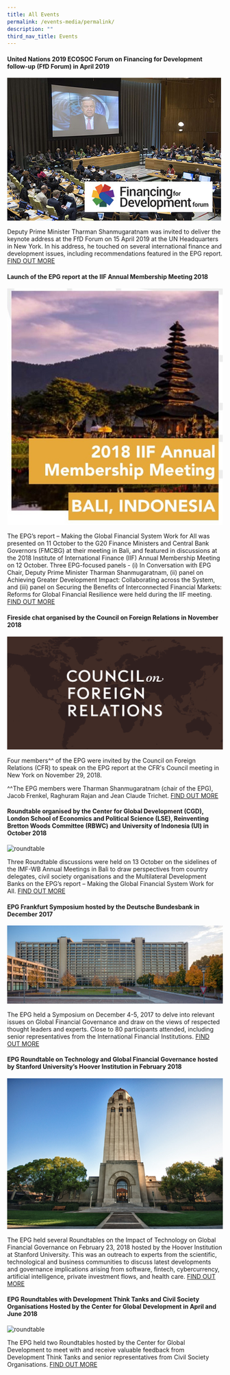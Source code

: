 ```yaml
---
title: All Events
permalink: /events-media/permalink/
description: ""
third_nav_title: Events
---
```

#### United Nations 2019 ECOSOC Forum on Financing for Development follow-up (FfD Forum) in April 2019
![Image of United Nations 2019](/images/Events%20Media/img-united-nations-2019.jpg) 

Deputy Prime Minister Tharman Shanmugaratnam was invited to deliver the keynote address at the FfD Forum on 15 April 2019 at the UN Headquarters in New York. In his address, he touched on several international finance and development issues, including recommendations featured in the EPG report.
[FIND OUT MORE](/events-media/2019-united-nations-ecosoc/)

#### Launch of the EPG report at the IIF Annual Membership Meeting 2018
![IIF Annual](/images/Events%20Media/iif%20annual.jpg)

The EPG’s report – Making the Global Financial System Work for All was presented on 11 October to the G20 Finance Ministers and Central Bank Governors (FMCBG) at their meeting in Bali, and featured in discussions at the 2018 Institute of International Finance (IIF) Annual Membership Meeting on 12 October. Three EPG-focused panels - (i) In Conversation with EPG Chair, Deputy Prime Minister Tharman Shanmugaratnam, (ii) panel on Achieving Greater Development Impact: Collaborating across the System, and (iii) panel on Securing the Benefits of Interconnected Financial Markets: Reforms for Global Financial Resilience were held during the IIF meeting.
[FIND OUT MORE](/events-media/events/2018-iif-epg-panel-launch/)

#### Fireside chat organised by the Council on Foreign Relations in November 2018
![Fireside chat](/images/Events%20Media/cfr-logo-og.png)

Four members^^ of the EPG were invited by the Council on Foreign Relations (CFR) to speak on the EPG report at the CFR's Council meeting in New York on November 29, 2018.

^^The EPG members were Tharman Shanmugaratnam (chair of the EPG), Jacob Frenkel, Raghuram Rajan and Jean Claude Trichet.
[FIND OUT MORE](/events-media/events/2018-council-on-foreign-relations/)

#### Roundtable organised by the Center for Global Development (CGD), London School of Economics and Political Science (LSE), Reinventing Bretton Woods Committee (RBWC) and University of Indonesia (UI) in October 2018
![roundtable](/images/Events%20Media/epg-roundtable.jpg)

Three Roundtable discussions were held on 13 October on the sidelines of the IMF-WB Annual Meetings in Bali to draw perspectives from country delegates, civil society organisations and the Multilateral Development Banks on the EPG’s report – Making the Global Financial System Work for All.
[FIND OUT MORE](/events-media/events/2018-roundtable-center-for-global-development/)

#### EPG Frankfurt Symposium hosted by the Deutsche Bundesbank in December 2017
![bundesbank](/images/Events%20Media/bundesbank.jpg)

The EPG held a Symposium on December 4-5, 2017 to delve into relevant issues on Global Financial Governance and draw on the views of respected thought leaders and experts. Close to 80 participants attended, including senior representatives from the International Financial Institutions.
[FIND OUT MORE](/events-media/events/2017-epg-frankfurt-symposium-by-deutsche-bundesbank/)

#### EPG Roundtable on Technology and Global Financial Governance hosted by Stanford University’s Hoover Institution in February 2018
![hoover-institutestanford](/images/Events%20Media/hoover-institutestanford.png)

The EPG held several Roundtables on the Impact of Technology on Global Financial Governance on February 23, 2018 hosted by the Hoover Institution at Stanford University. This was an outreach to experts from the scientific, technological and business communities to discuss latest developments and governance implications arising from software, fintech, cybercurrency, artificial intelligence, private investment flows, and health care.
[FIND OUT MORE](/events-media/events/2018-epg-roundtable-stanford/)

#### EPG Roundtables with Development Think Tanks and Civil Society Organisations Hosted by the Center for Global Development in April and June 2018
![roundtable](/images/Events%20Media/epg-roundtable.jpg)

The EPG held two Roundtables hosted by the Center for Global Development to meet with and receive valuable feedback from Development Think Tanks and senior representatives from Civil Society Organisations.
[FIND OUT MORE](/events-media/events/2018-epg-roundtable-think-tanks-and-civil-society/ )